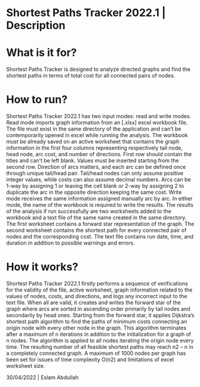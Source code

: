 # Shortest Paths Tracker 2022.1 | Description	 

# What is it for? 

Shortest Paths Tracker is designed to analyze directed graphs and find the shortest paths in terms of total cost for all connected pairs of nodes. 

# How to run? 

Shortest Paths Tracker 2022.1 has two input modes: read and write modes. Read mode imports graph information from an [.xlsx] excel workbook file. The file must exist in the same directory of the application and can’t be contemporarily opened in excel while running the analysis. The workbook must be already saved on an active worksheet that contains the graph information in the first four columns representing respectively tail node, head node, arc cost, and number of directions. First row should contain the titles and can’t be left blank. Values must be inserted starting from the second row. Direction of arcs matters, and each arc can be defined once through unique tail/head pair. Tail/head nodes can only assume positive integer values, while costs can also assume decimal numbers. Arcs can be 1-way by assigning 1 or leaving the cell blank or 2-way by assigning 2 to duplicate the arc in the opposite direction keeping the same cost. Write mode receives the same information assigned manually arc by arc. In either mode, the name of the workbook is required to write the results. The results of the analysis if run successfully are two worksheets added to the workbook and a text file of the same name created in the same directory. The first worksheet contains a forward star representation of the graph. The second worksheet contains the shortest path for every connected pair of nodes and the corresponding cost. The text file contains run date, time, and duration in addition to possible warnings and errors. 

# How it works? 

Shortest Paths Tracker 2022.1 firstly performs a sequence of verifications for the validity of the file, active worksheet, graph information related to the values of nodes, costs, and directions, and logs any incorrect input to the text file. When all are valid, it creates and writes the forward star of the graph where arcs are sorted in ascending order primarily by tail nodes and secondarily by head ones. Starting from the forward star, it applies Dijkstra’s shortest path algorithm to find the paths of minimum costs connecting an origin node with every other node in the graph. This algorithm terminates after a maximum of n iterations in addition to the initialization for a graph of n nodes. The algorithm is applied to all nodes iterating the origin node every time. The resulting number of all feasible shortest paths may reach n2 – n in a completely connected graph. A maximum of 1000 nodes per graph has been set for issues of time complexity O(n2) and limitations of excel worksheet size. 

30/04/2022 | Eslam Abdullah

